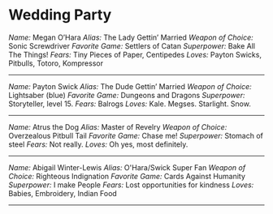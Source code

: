 <h1 class="section-title"> Wedding Party </h1>

<div class="party_person">

<span><em>Name:</em> Megan O’Hara</span>
<span><em>Alias:</em> The Lady Gettin’ Married</span>
<span><em>Weapon of Choice:</em> Sonic Screwdriver</span>
<span><em>Favorite Game:</em> Settlers of Catan</span>
<span><em>Superpower:</em> Bake All The Things!</span>
<span><em>Fears:</em> Tiny Pieces of Paper, Centipedes</span>
<span><em>Loves:</em> Payton Swicks, Pitbulls, Totoro, Kompressor</span>

</div>

---

<div class="party_person">

<span><em>Name:</em> Payton Swick</span>
<span><em>Alias:</em> The Dude Gettin’ Married</span>
<span><em>Weapon of Choice:</em> Lightsaber (blue)</span>
<span><em>Favorite Game:</em> Dungeons and Dragons</span>
<span><em>Superpower:</em> Storyteller, level 15.</span>
<span><em>Fears:</em> Balrogs</span>
<span><em>Loves:</em> Kale. Megses. Starlight. Snow.</span>

</div>

---

<div class="party_person">

<span><em>Name:</em> Atrus the Dog</span>
<span><em>Alias:</em> Master of Revelry</span>
<span><em>Weapon of Choice:</em> Overzealous Pitbull Tail</span>
<span><em>Favorite Game:</em> Chase me!</span>
<span><em>Superpower:</em> Stomach of steel</span>
<span><em>Fears:</em> Not really.</span>
<span><em>Loves:</em> Oh yes, most definitely.</span>

</div>

---

<div class="party_person">

<span><em>Name:</em> Abigail Winter-Lewis</span>
<span><em>Alias:</em> O'Hara/Swick Super Fan</span>
<span><em>Weapon of Choice:</em> Righteous Indignation</span>
<span><em>Favorite Game:</em> Cards Against Humanity</span>
<span><em>Superpower:</em> I make People</span>
<span><em>Fears:</em> Lost opportunities for kindness</span>
<span><em>Loves:</em> Babies, Embroidery, Indian Food</span>

</div>

---
